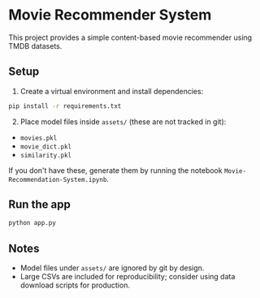 # Movie Recommender System

This project provides a simple content-based movie recommender using TMDB datasets.

## Setup

1. Create a virtual environment and install dependencies:
```bash
pip install -r requirements.txt
```

2. Place model files inside `assets/` (these are not tracked in git):
- `movies.pkl`
- `movie_dict.pkl`
- `similarity.pkl`

If you don't have these, generate them by running the notebook `Movie-Recommendation-System.ipynb`.

## Run the app

```bash
python app.py
```

## Notes
- Model files under `assets/` are ignored by git by design.
- Large CSVs are included for reproducibility; consider using data download scripts for production.
